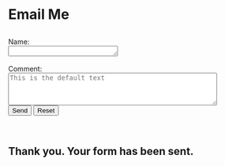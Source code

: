 # Email Me

##
<form action="https://formtoemail.com/user_forms.php" method="post">
<input type="hidden" name="user_id" value="15ZGUBUCEH0AJRM5OZBA">
<input type="hidden" name="form_id" value="1">
Name:<br>
<textarea rows="1" cols="25"></textarea><br>
<br>
Comment:<br>
<textarea rows="4" cols="50" placeholder="This is the default text"></textarea><br>
<input type="submit" value="Send">
<input type="reset" value="Reset">
</form>
<br>

<h2> Thank you.  Your form has been sent.  </h2>